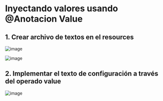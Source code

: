 # Inyectando valores usando @Anotacion Value

## 1. Crear archivo de textos en el resources

![image](https://user-images.githubusercontent.com/31961588/219501578-2ebc4505-6c66-459e-a19f-75525d0c9db9.png)

![image](https://user-images.githubusercontent.com/31961588/219501750-31308958-3312-489c-8373-adcdd49e2ab8.png)


## 2. Implementar el texto de configuración a través del operado value

![image](https://user-images.githubusercontent.com/31961588/219501687-53f28998-93cf-4679-9615-57d65bf1a2c2.png)
